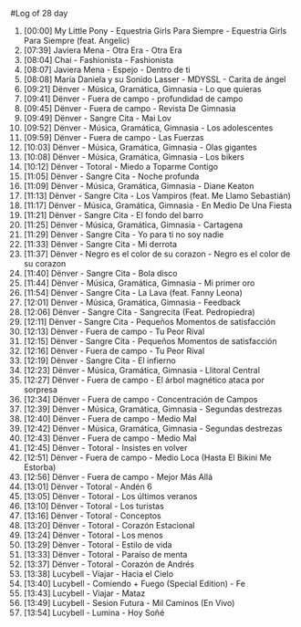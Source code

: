 #Log of 28 day

1. [00:00] My Little Pony - Equestria Girls Para Siempre - Equestria Girls Para Siempre (feat. Angelic)
1. [07:39] Javiera Mena - Otra Era - Otra Era
1. [08:04] Chai - Fashionista - Fashionista
1. [08:07] Javiera Mena - Espejo - Dentro de ti
1. [08:08] María Daniela y su Sonido Lasser - MDYSSL - Carita de ángel
1. [09:21] Dënver - Música, Gramática, Gimnasia - Lo que quieras
1. [09:41] Dënver - Fuera de campo - profundidad de campo
1. [09:45] Dënver - Fuera de campo - Revista De Gimnasia
1. [09:49] Dënver - Sangre Cita - Mai Lov
1. [09:52] Dënver - Música, Gramática, Gimnasia - Los adolescentes
1. [09:59] Dënver - Fuera de campo - Las Fuerzas
1. [10:03] Dënver - Música, Gramática, Gimnasia - Olas gigantes
1. [10:08] Dënver - Música, Gramática, Gimnasia - Los bikers
1. [10:12] Dënver - Totoral - Miedo a Toparme Contigo
1. [11:05] Dënver - Sangre Cita - Noche profunda
1. [11:09] Dënver - Música, Gramática, Gimnasia - Diane Keaton
1. [11:13] Dënver - Sangre Cita - Los Vampiros (feat. Me Llamo Sebastián)
1. [11:17] Dënver - Música, Gramática, Gimnasia - En Medio De Una Fiesta
1. [11:21] Dënver - Sangre Cita - El fondo del barro
1. [11:25] Dënver - Música, Gramática, Gimnasia - Cartagena
1. [11:29] Dënver - Sangre Cita - Yo para ti no soy nadie
1. [11:33] Dënver - Sangre Cita - Mi derrota
1. [11:37] Dënver - Negro es el color de su corazon - Negro es el color de su corazon
1. [11:40] Dënver - Sangre Cita - Bola disco
1. [11:44] Dënver - Música, Gramática, Gimnasia - Mi primer oro
1. [11:54] Dënver - Sangre Cita - La Lava (feat. Fanny Leona)
1. [12:01] Dënver - Música, Gramática, Gimnasia - Feedback
1. [12:06] Dënver - Sangre Cita - Sangrecita (Feat. Pedropiedra)
1. [12:11] Dënver - Sangre Cita - Pequeños Momentos de satisfacción
1. [12:13] Dënver - Fuera de campo - Tu Peor Rival
1. [12:15] Dënver - Sangre Cita - Pequeños Momentos de satisfacción
1. [12:16] Dënver - Fuera de campo - Tu Peor Rival
1. [12:19] Dënver - Sangre Cita - El infierno
1. [12:23] Dënver - Música, Gramática, Gimnasia - Llitoral Central
1. [12:27] Dënver - Fuera de campo - El árbol magnético ataca por sorpresa
1. [12:34] Dënver - Fuera de campo - Concentración de Campos
1. [12:39] Dënver - Música, Gramática, Gimnasia - Segundas destrezas
1. [12:40] Dënver - Fuera de campo - Medio Mal
1. [12:42] Dënver - Música, Gramática, Gimnasia - Segundas destrezas
1. [12:43] Dënver - Fuera de campo - Medio Mal
1. [12:45] Dënver - Totoral - Insistes en volver
1. [12:51] Dënver - Fuera de campo - Medio Loca (Hasta El Bikini Me Estorba)
1. [12:56] Dënver - Fuera de campo - Mejor Más Allá
1. [13:01] Dënver - Totoral - Andén 6
1. [13:05] Dënver - Totoral - Los últimos veranos
1. [13:10] Dënver - Totoral - Los turistas
1. [13:16] Dënver - Totoral - Conceptos
1. [13:20] Dënver - Totoral - Corazón Estacional
1. [13:24] Dënver - Totoral - Los menos
1. [13:29] Dënver - Totoral - Estilo de vida
1. [13:33] Dënver - Totoral - Paraíso de menta
1. [13:37] Dënver - Totoral - Corazón de Andrés
1. [13:38] Lucybell - Viajar - Hacia el Cielo
1. [13:40] Lucybell - Comiendo + Fuego (Special Edition) - Fe
1. [13:43] Lucybell - Viajar - Mataz
1. [13:49] Lucybell - Sesion Futura - Mil Caminos (En Vivo)
1. [13:54] Lucybell - Lumina - Hoy Soñé
